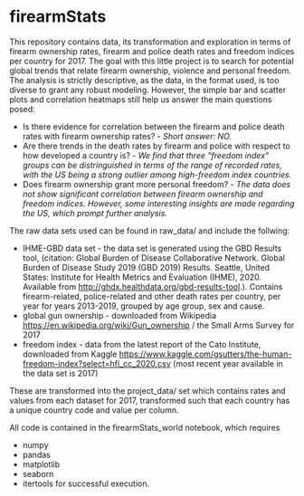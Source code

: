 # firearmStats

This repository contains data, its transformation and exploration in terms of firearm ownership rates, firearm and police death rates and freedom indices per country for 2017. The goal with this little project is to search for potential global trends that relate firearm ownership, violence and personal freedom. The analysis is strictly descriptive, as the data, in the format used, is too diverse to grant any robust modeling. However, the simple bar and scatter plots and correlation heatmaps still help us answer the main questions posed:

- Is there evidence for correlation between the firearm and police death rates with firearm ownership rates? - *Short answer: NO.*
- Are there trends in the death rates by firearm and police with respect to how developed a country is? - *We find that three "freedom index" groups can be distringuished in terms of the range of recorded rates, with the US being a strong outlier among high-freedom index countries.*
- Does firearm ownership grant more personal freedom? - *The data does not show significant correlation between firearm ownership and freedom indices. However, some interesting insights are made regarding the US, which prompt further analysis.*

The raw data sets used can be found in raw_data/ and include the follwing:
- IHME-GBD data set - the data set is generated using the GBD Results tool, (citation: Global Burden of Disease Collaborative Network. Global Burden of Disease Study 2019 (GBD 2019) Results. Seattle, United States: Institute for Health Metrics and Evaluation (IHME), 2020. Available from http://ghdx.healthdata.org/gbd-results-tool.). Contains firearm-related, police-related and other death rates per country, per year for years 2013-2019, grouped by age group, sex and cause.
- global gun ownership - downloaded from Wikipedia https://en.wikipedia.org/wiki/Gun_ownership / the Small Arms Survey for 2017
- freedom index - data from the latest report of the Cato Institute, downloaded from Kaggle https://www.kaggle.com/gsutters/the-human-freedom-index?select=hfi_cc_2020.csv (most recent year available in the data set is 2017)

These are transformed into the project_data/ set which contains rates and values from each dataset for 2017, transformed such that each country has a unique country code and value per column.

All code is contained in the firearmStats_world notebook, which requires
- numpy
- pandas
- matplotlib
- seaborn
- itertools
for successful execution.
